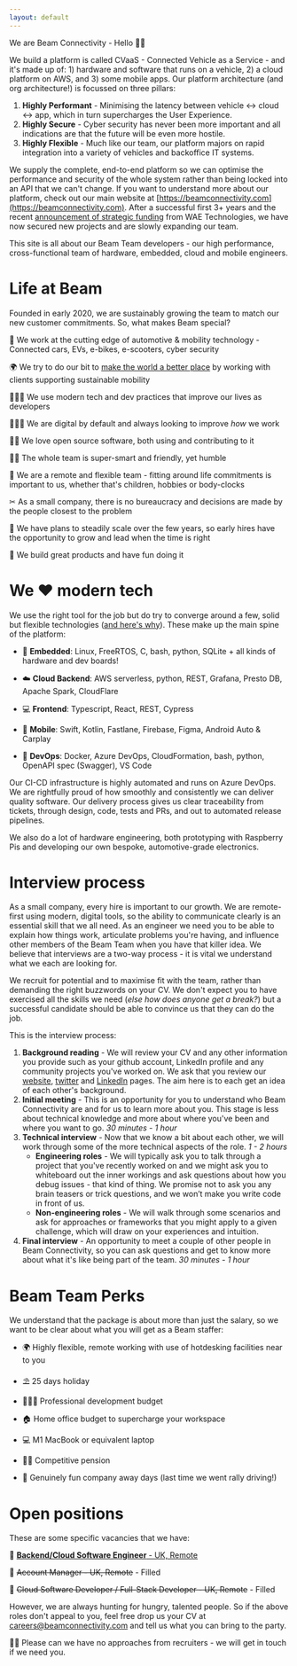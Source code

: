 ```yaml
---
layout: default
---
```


We are Beam Connectivity - Hello 👋🏼

We build a platform is called CVaaS - Connected Vehicle as a Service - and it's made up of: 1) hardware and software that runs on a vehicle, 2) a cloud platform on AWS, and 3) some mobile apps. Our platform architecture (and org architecture!) is focussed on three pillars:

1. **Highly Performant** - Minimising the latency between vehicle ↔ cloud ↔ app, which in turn supercharges the User Experience.
2. **Highly Secure** - Cyber security has never been more important and all indications are that the future will be even more hostile.
3. **Highly Flexible** - Much like our team, our platform majors on rapid integration into a variety of vehicles and backoffice IT systems.

We supply the complete, end-to-end platform so we can optimise the performance and security of the whole system rather than being locked into an API that we can't change. If you want to understand more about our platform, check out our main website at [https://beamconnectivity.com](https://beamconnectivity.com). After a successful first 3+ years and the recent [announcement of strategic funding](https://www.automotiveworld.com/news-releases/wae-announces-a-strategic-equity-investment-in-beam-connectivity-limited-supporting-the-commercialisation-of-connected-vehicle-systems/) from WAE Technologies, we have now secured new projects and are slowly expanding our team. 

This site is all about our Beam Team developers - our high performance, cross-functional team of hardware, embedded, cloud and mobile engineers.


# Life at Beam <a name="life-at-beam"></a>

Founded in early 2020, we are sustainably growing the team to match our new customer commitments. So, what makes Beam special?

🚗 We work at the cutting edge of automotive & mobility technology - Connected cars, EVs, e-bikes, e-scooters, cyber security

🌍 We try to do our bit to [make the world a better place](https://www.youtube.com/watch?v=B8C5sjjhsso) by working with clients supporting sustainable mobility

👩🏼‍💻 We use modern tech and dev practices that improve our lives as developers

👨🏼‍🏫 We are digital by default and always looking to improve *how* we work

👐🏼 We love open source software, both using and contributing to it

👯‍♀️ The whole team is super-smart and friendly, yet humble

 📍 We are a remote and flexible team - fitting around life commitments is important to us, whether that's children, hobbies or body-clocks

✂ As a small company, there is no bureaucracy and decisions are made by the people closest to the problem

🌴 We have plans to steadily scale over the few years, so early hires have the opportunity to grow and lead when the time is right 

🥳 We build great products and have fun doing it


# We ❤ modern tech <a name="modern-tech"></a>

We use the right tool for the job but do try to converge around a few, solid but flexible technologies ([and here's why](https://mcfunley.com/choose-boring-technology)). These make up the main spine of the platform:

* 🚗 **Embedded**: Linux, FreeRTOS, C, bash, python, SQLite + all kinds of hardware and dev boards!

* ☁️ **Cloud Backend**: AWS serverless, python, REST, Grafana, Presto DB, Apache Spark, CloudFlare

* 💻 **Frontend**: Typescript, React, REST, Cypress

* 📱 **Mobile**: Swift, Kotlin, Fastlane, Firebase, Figma, Android Auto & Carplay

* 🧰 **DevOps**: Docker, Azure DevOps, CloudFormation, bash, python, OpenAPI spec (Swagger), VS Code

Our CI-CD infrastructure is highly automated and runs on Azure DevOps. We are rightfully proud of how smoothly and consistently we can deliver quality software. Our delivery process gives us clear traceability from tickets, through design, code, tests and PRs, and out to automated release pipelines.

We also do a lot of hardware engineering, both prototyping with Raspberry Pis and developing our own bespoke, automotive-grade electronics. 


# Interview process <a name="interview-process"></a>

As a small company, every hire is important to our growth. We are remote-first using modern, digital tools, so the ability to communicate clearly is an essential skill that we all need. As an engineer we need you to be able to explain how things work, articulate problems you're having, and influence other members of the Beam Team when you have that killer idea. We believe that interviews are a two-way process - it is vital we understand what we each are looking for. 

We recruit for potential and to maximise fit with the team, rather than demanding the right buzzwords on your CV. We don't expect you to have exercised all the skills we need (*else how does anyone get a break?*) but a successful candidate should be able to convince us that they can do the job. 

This is the interview process: 

1. **Background reading** - We will review your CV and any other information you provide such as your github account, LinkedIn profile and any community projects you've worked on. We ask that you review our [website](https://beamconnectivity.com), [twitter](https://twitter.com/we_are_beam) and [LinkedIn](https://www.linkedin.com/company/beam-connectivity) pages. The aim here is to each get an idea of each other's background.
1. **Initial meeting** - This is an opportunity for you to understand who Beam Connectivity are and for us to learn more about you. This stage is less about technical knowledge and more about where you've been and where you want to go. *30 minutes - 1 hour*
1. **Technical interview** - Now that we know a bit about each other, we will work through some of the more technical aspects of the role. *1 - 2 hours*
    * **Engineering roles** - We will typically ask you to talk through a project that you've recently worked on and we might ask you to whiteboard out the inner workings and ask questions about how you debug issues - that kind of thing. We promise not to ask you any brain teasers or trick questions, and we won’t make you write code in front of us. 
    * **Non-engineering roles** - We will walk through some scenarios and ask for approaches or frameworks that you might apply to a given challenge, which will draw on your experiences and intuition.
1. **Final interview** - An opportunity to meet a couple of other people in Beam Connectivity, so you can ask questions and get to know more about what it's like being part of the team. *30 minutes - 1 hour*


# Beam Team Perks <a name="beam-team-perks"></a>

We understand that the package is about more than just the salary, so we want to be clear about what you will get as a Beam staffer:

* 🌍 Highly flexible, remote working with use of hotdesking facilities near to you

* ⛱ 25 days holiday

* 👩🏼‍🏫 Professional development budget

* 🏠 Home office budget to supercharge your workspace

* 💻 M1 MacBook or equivalent laptop

* 👴🏼 Competitive pension

* 🎉 Genuinely fun company away days (last time we went rally driving!)


# Open positions <a name="vacancies"></a>

These are some specific vacancies that we have:

🚀 [**Backend/Cloud Software Engineer** - UK, Remote](/vacancies/2023-05-backend-engineer-l1)

🚀 ~~Account Manager - UK, Remote~~ - Filled

🚀 ~~Cloud Software Developer / Full-Stack Developer - UK, Remote~~ - Filled



However, we are always hunting for hungry, talented people. So if the above roles don't appeal to you, feel free drop us your CV at [careers@beamconnectivity.com](mailto:careers@beamconnectivity.com) and tell us what you can bring to the party.


🤞🏼 Please can we have no approaches from recruiters - we will get in touch if we need you.
